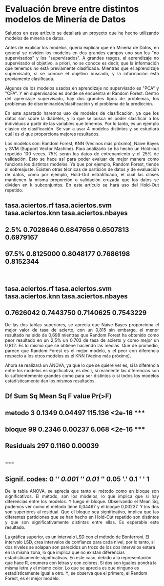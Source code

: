 Evaluación breve entre distintos modelos de Minería de Datos
================
<div align="justify">
    <p>Saludos en este artículo se detallará un proyecto que he hecho utilizando modelos de minería de datos.
    </p>   
    <p>
    Antes de explicar los modelos, quería explicar que en Minería de Datos, en general se dividen los modelos en dos grandes campos uno son los "no supervisados" y los "supervisados". A grandes rasgos, el aprendizaje no supervisado el objetivo, a priori, no se conoce es decir, que la información que tenemos no está previamente clasificada. Mientrás que el aprendizaje supervisado, si se conoce el objetivo buscado, y la información está previamente clasificada.
    </p>
    <p>
    Algunos de los modelos usados en aprendizaje no supervisado es "PCA" y "CFA". Y en supervisados es donde se encuentra el Random Forest. Dentro del aprenizaje supervisado, hay dos grandes tipos de problemas, los problemas de discriminación/clasificación y el problema de la predicción.
    </p>
    <p>
        En este apartado haremos uso de modelos de clasificación, ya que los datos son sobre la diabetes, y lo que se busca es poder clasificar a los individuos a partir de las variables que tenemos. Por lo tanto, es un ejemplo clásico de clasificación. Se van a usar 4 modelos distintos y se estudiará cuál es el que proporciona mejores resultados.
    </p>
    <p>
        Los modelos son: Random Forest, KNN (Vecinos más próximo), Naive Bayes y SVM (Support Vector Machine). Para analizarlo se ha hecho un Hold-out repetido 100 veces. 75% serán los datos de entrenamiento y el 25% de validación. Esto se hace así para poder evaluar de mejor manera como funciona los distintos modelos. Ya que por ejemplo, Random Forest, tiende al sobreajuste. Existen otras técnicas de partición de datos y de evaluación de datos, como por ejemplo, Hold-Out estratificado, el cuál las clases mantienen la misma proporción o validación cruzada que los datos se dividen en k subconjuntos. En este artículo se hará uso del Hold-Out repetido.
    </p>
</div>

##       tasa.aciertos.rf tasa.aciertos.svm tasa.aciertos.knn tasa.aciertos.nbayes
## 2.5%         0.7028646         0.6847656         0.6507813            0.6979167
## 97.5%        0.8125000         0.8048177         0.7686198            0.8152344
<br>

##     tasa.aciertos.rf    tasa.aciertos.svm    tasa.aciertos.knn tasa.aciertos.nbayes
##            0.7626042            0.7443750            0.7140625      0.7543229


<div align = "justify">
    <p>
        De las dos tablas superiores, se aprecia que Naive Bayes proporciona el mejor valor de tasa de acierto, con un 0,815 sin embargo, el menor resultado ha sido de 0,698 mientras que Random Forest ha obtenido como peor resultado en un 2,5% un 0,703 de tasa de acierto y como mejor un 0,812. Es lo mismo que se obtiene haciendo las medias. Que de promedio, parece que Random Forest es el mejor modelo, y el peor con diferencia respecto a los otros modelos es el KNN (Vecino más próximo).
    </p>
    <p>
        Ahora se realizará un ANOVA, ya que lo que se quiere ver es, si la diferencia entre los modelos es significativa, es decir, si realmente las diferencias son lo suficientemente grandes como para ser distintos o si todos los modelos estadísticamente dan los mismos resultados.
    </p>
</div>

##              Df Sum Sq Mean Sq F value Pr(>F)    
## metodo        3 0.1349 0.04497 115.136 <2e-16 ***
## bloque       99 0.2346 0.00237   6.068 <2e-16 ***
## Residuals   297 0.1160 0.00039                   
## ---
## Signif. codes:  0 '***' 0.001 '**' 0.01 '*' 0.05 '.' 0.1 ' ' 1
<div align="justify">
<p>
    De la tabla ANOVA, se aprecia que tanto el método como en bloque son significativos. El método, son los modelos, lo que implica que si hay diferencias entre los modelos. Y luego el bloque. Observando el Mean Sq, podemos ver como el método tiene 0,04497 y el bloque 0,00237. Y los dos son superiores al residual. Que el bloque sea significativo, implica que las diferentes particiones que se han hecho en Hold-Out repetido son distintos y que son significativamente distintas entre ellas. Es esperable este resultado.
</p>
</div>
<div align = "jutify">
    <p>
        La gráfica superior, es un intervalo LSD con el método de Bonferroni. El intervalo LSD, crea intervalos de confianza para cada nivel, por lo tanto, si dos niveles se solapan son parecidos un trozo de los dos intervalos estará en la misma zona, lo que implica que no existan diferencias estadísticamente significativas. En este caso, debido a la representación que hace R, enumera con letras y con colores. Si dos son iguales pondrá la misma letra y el mismo color. Lo que se aprecia es que ninguno es estadísticamente igual a otro. Y, se observa que el primero, el Random Forest, es el mejor modelo.
    </p>
</div>
